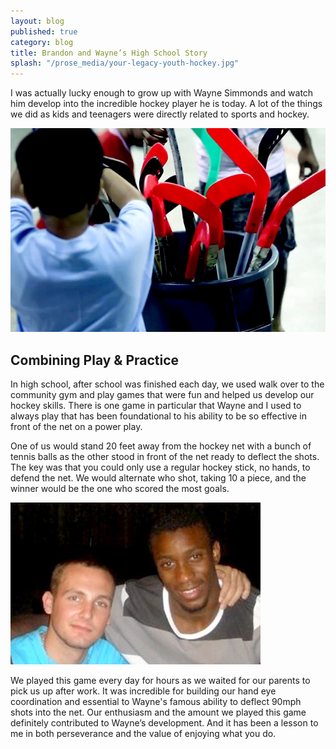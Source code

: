 ```yaml
---
layout: blog
published: true
category: blog
title: Brandon and Wayne’s High School Story
splash: "/prose_media/your-legacy-youth-hockey.jpg"
---
```


I was actually lucky enough to grow up with Wayne Simmonds and watch him develop into the incredible hockey player he is today. A lot of the things we did as kids and teenagers were directly related to sports and hockey.

![your-legacy-youth-hockey.jpg](/prose_media/your-legacy-youth-hockey.jpg)


## Combining Play & Practice

In high school, after school was finished each day, we used walk over to the community gym and play games that were fun and helped us develop our hockey skills. There is one game in particular that Wayne and I used to always play that has been foundational to his ability to be so effective in front of the net on a power play. 

One of us would stand 20 feet away from the hockey net with a bunch of tennis balls as the other stood in front of the net ready to deflect the shots. The key was that you could only use a regular hockey stick, no hands, to defend the net. We would alternate who shot, taking 10 a piece, and the winner would be the one who scored the most goals.

![your-legacy-wayne-simmonds.jpg](/prose_media/your-legacy-wayne-simmonds.jpg)

We played this game every day for hours as we waited for our parents to pick us up after work. It was incredible for building our hand eye coordination and essential to Wayne's famous ability to deflect 90mph shots into the net. Our enthusiasm and the amount we played this game definitely contributed to Wayne’s development. And it has been a lesson to me in both perseverance and the value of enjoying what you do.